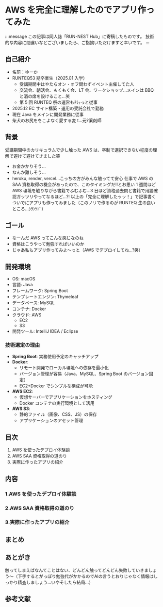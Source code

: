 # AWS を完全に理解したのでアプリ作ってみた

:::message
この記事は同人誌「RUN-NEST Hub」に寄稿したものです。
技術的な内容に間違いなどございましたら、ご指摘いただけますと幸いです。
:::

## 自己紹介

- 名前：ゆーか
- RUNTEQ53 期卒業生（2025.01 入学）
  - 受講期間中はやたらオン・オフ問わずイベント主催してた人
  - 交流会、朝活会、もくもく会、LT 会、ワークショップ...メインは BBQ と酒の席を設けること...笑
  - 第 5 回 RUNTEQ 祭の運営もﾁﾗｯっと従事
- 2025.12 EC サイト構築・運用の受託会社で勤務
- 現在 Java をメインに開発業務に従事
- 柴犬のお尻ををこよなく愛する変 t...元?薬剤師

## 背景

受講期間中のカリキュラムで少し触った AWS は、卒制で選択できない程度の理解で避けて避けてきました笑

- お金かかりそう...
- なんか難しそう...
- heroku, render, vercel...こっちの方がみんな触ってて安心
  仕事で AWS の SAA 資格取得の機会があったので、このタイミングだ!!とお思い 1 週間ほど AWS 環境を触りながら書籍でふむふむ...3 日ほど資格過去問と書籍で用語確認ガッツリやってなるほど...?!
  以上の「完全に理解したッッ！」で記事書くついでにアプリも作ってみました（このノリで作るのが RUNTEQ 生の良いところ...ｼﾗﾝｹﾄﾞ）

## ゴール

- なーんだ AWS ってこんな感じなのね
- 資格はこうやって勉強すればいいのか
- じゃあ私もアプリ作ってみよ〜っと（AWS でデプロイしてね...?笑）

## 開発環境

- OS: macOS
- 言語: Java
- フレームワーク: Spring Boot
- テンプレートエンジン: Thymeleaf
- データベース: MySQL
- コンテナ: Docker
- クラウド: AWS
  - EC2
  - S3
- 開発ツール: IntelliJ IDEA / Eclipse

### 技術選定の理由

- **Spring Boot**: 実務使用予定のキャッチアップ
- **Docker**:
  - リモート開発でローカル環境への依存を最小化
  - バージョン管理が容易（Java、MySQL、Spring Boot のバージョン固定）
  - EC2+Docker でシンプルな構成が可能
- **AWS EC2**:
  - 仮想サーバーでアプリケーションをホスティング
  - Docker コンテナの実行環境として活用
- **AWS S3**:
  - 静的ファイル（画像、CSS、JS）の保存
  - アプリケーションのアセット管理

## 目次

1. AWS を使ったデプロイ体験談
2. AWS SAA 資格取得の道のり
3. 実際に作ったアプリの紹介

## 内容

### 1.AWS を使ったデプロイ体験談

### 2.AWS SAA 資格取得の道のり

### 3.実際に作ったアプリの紹介

## まとめ

## あとがき
触ってしまえばなんてことはない、どんどん触ってどんどん失敗していきましょう〜（下手するとがっぽり勉強代がかかるのでAIの言うとおりじゃなく情報はしっかり精査しましょう...いやそしたら結局...）
## 参考文献
